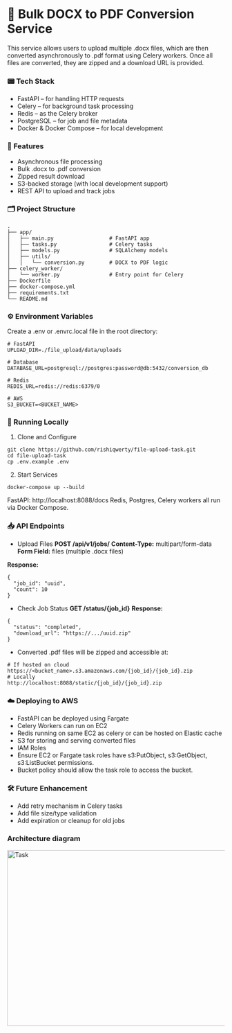 # 📝 Bulk DOCX to PDF Conversion Service
This service allows users to upload multiple .docx files, which are then converted asynchronously to .pdf format using Celery workers. Once all files are converted, they are zipped and a download URL is provided.

### 📟 Tech Stack
- FastAPI – for handling HTTP requests
- Celery – for background task processing
- Redis – as the Celery broker
- PostgreSQL – for job and file metadata
- Docker & Docker Compose – for local development

### 🚀 Features
- Asynchronous file processing
- Bulk .docx to .pdf conversion
- Zipped result download
- S3-backed storage (with local development support)
- REST API to upload and track jobs

### 🗂️ Project Structure
```
.
├── app/
│   ├── main.py                  # FastAPI app
│   ├── tasks.py                 # Celery tasks
│   ├── models.py                # SQLAlchemy models
│   ├── utils/
│   │   └── conversion.py        # DOCX to PDF logic
├── celery_worker/
│   └── worker.py                # Entry point for Celery
├── Dockerfile
├── docker-compose.yml
├── requirements.txt
└── README.md
```

### ⚙️ Environment Variables
Create a .env or .envrc.local file in the root directory:
```
# FastAPI
UPLOAD_DIR=./file_upload/data/uploads

# Database
DATABASE_URL=postgresql://postgres:password@db:5432/conversion_db

# Redis
REDIS_URL=redis://redis:6379/0

# AWS
S3_BUCKET=<BUCKET_NAME>
```

### 🐳 Running Locally
1. Clone and Configure
```
git clone https://github.com/rishiqwerty/file-upload-task.git
cd file-upload-task
cp .env.example .env
```
2. Start Services
```
docker-compose up --build
```

FastAPI: http://localhost:8088/docs
Redis, Postgres, Celery workers all run via Docker Compose.

### 📥 API Endpoints
- Upload Files
**POST /api/v1/jobs/**
**Content-Type:** multipart/form-data
**Form Field:** files (multiple .docx files)

**Response:**
```
{
  "job_id": "uuid",
  "count": 10
}
```
- Check Job Status
**GET /status/{job_id}**
**Response:**
```
{
  "status": "completed",
  "download_url": "https://.../uuid.zip"
}
```
- Converted .pdf files will be zipped and accessible at:
```
# If hosted on cloud
https://<bucket_name>.s3.amazonaws.com/{job_id}/{job_id}.zip
# Locally
http://localhost:8088/static/{job_id}/{job_id}.zip
```

### ☁️ Deploying to AWS
- FastAPI can be deployed using Fargate
- Celery Workers can run on EC2
- Redis running on same EC2 as celery or can be hosted on Elastic cache
- S3 for storing and serving converted files
- IAM Roles
- Ensure EC2 or Fargate task roles have s3:PutObject, s3:GetObject, s3:ListBucket permissions.
- Bucket policy should allow the task role to access the bucket.


### 🛠️ Future Enhancement
- Add retry mechanism in Celery tasks
- Add file size/type validation
- Add expiration or cleanup for old jobs

### Architecture diagram

<img width="641" height="406" alt="Task" src="https://github.com/user-attachments/assets/00a31b4b-db10-463a-9c19-1814bd182ee3" />
